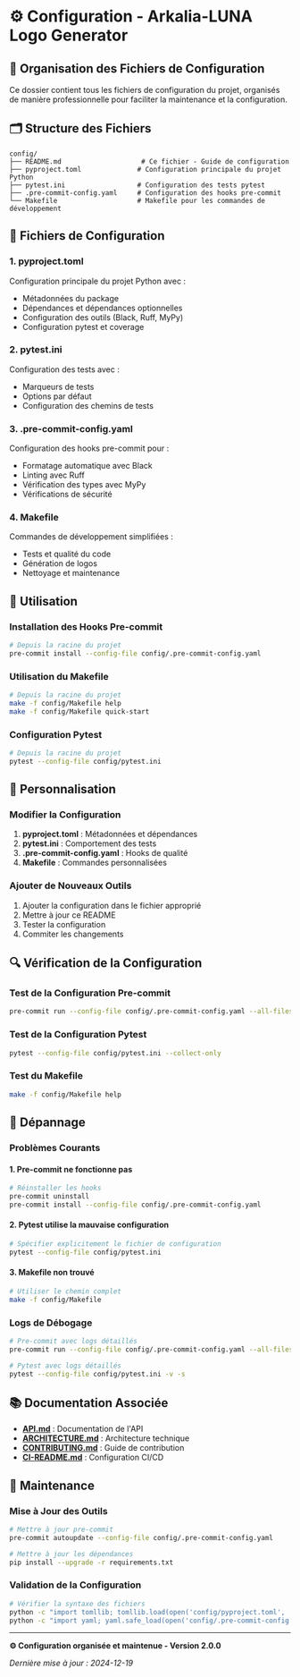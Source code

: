 # ⚙️ Configuration - Arkalia-LUNA Logo Generator

## 📁 **Organisation des Fichiers de Configuration**

Ce dossier contient tous les fichiers de configuration du projet, organisés de manière professionnelle pour faciliter la maintenance et la configuration.

## 🗂️ **Structure des Fichiers**

```
config/
├── README.md                    # Ce fichier - Guide de configuration
├── pyproject.toml              # Configuration principale du projet Python
├── pytest.ini                  # Configuration des tests pytest
├── .pre-commit-config.yaml     # Configuration des hooks pre-commit
└── Makefile                    # Makefile pour les commandes de développement
```

## 🔧 **Fichiers de Configuration**

### **1. pyproject.toml**
Configuration principale du projet Python avec :
- Métadonnées du package
- Dépendances et dépendances optionnelles
- Configuration des outils (Black, Ruff, MyPy)
- Configuration pytest et coverage

### **2. pytest.ini**
Configuration des tests avec :
- Marqueurs de tests
- Options par défaut
- Configuration des chemins de tests

### **3. .pre-commit-config.yaml**
Configuration des hooks pre-commit pour :
- Formatage automatique avec Black
- Linting avec Ruff
- Vérification des types avec MyPy
- Vérifications de sécurité

### **4. Makefile**
Commandes de développement simplifiées :
- Tests et qualité du code
- Génération de logos
- Nettoyage et maintenance

## 🚀 **Utilisation**

### **Installation des Hooks Pre-commit**
```bash
# Depuis la racine du projet
pre-commit install --config-file config/.pre-commit-config.yaml
```

### **Utilisation du Makefile**
```bash
# Depuis la racine du projet
make -f config/Makefile help
make -f config/Makefile quick-start
```

### **Configuration Pytest**
```bash
# Depuis la racine du projet
pytest --config-file config/pytest.ini
```

## 📝 **Personnalisation**

### **Modifier la Configuration**
1. **pyproject.toml** : Métadonnées et dépendances
2. **pytest.ini** : Comportement des tests
3. **.pre-commit-config.yaml** : Hooks de qualité
4. **Makefile** : Commandes personnalisées

### **Ajouter de Nouveaux Outils**
1. Ajouter la configuration dans le fichier approprié
2. Mettre à jour ce README
3. Tester la configuration
4. Commiter les changements

## 🔍 **Vérification de la Configuration**

### **Test de la Configuration Pre-commit**
```bash
pre-commit run --config-file config/.pre-commit-config.yaml --all-files
```

### **Test de la Configuration Pytest**
```bash
pytest --config-file config/pytest.ini --collect-only
```

### **Test du Makefile**
```bash
make -f config/Makefile help
```

## 🚨 **Dépannage**

### **Problèmes Courants**

#### **1. Pre-commit ne fonctionne pas**
```bash
# Réinstaller les hooks
pre-commit uninstall
pre-commit install --config-file config/.pre-commit-config.yaml
```

#### **2. Pytest utilise la mauvaise configuration**
```bash
# Spécifier explicitement le fichier de configuration
pytest --config-file config/pytest.ini
```

#### **3. Makefile non trouvé**
```bash
# Utiliser le chemin complet
make -f config/Makefile
```

### **Logs de Débogage**
```bash
# Pre-commit avec logs détaillés
pre-commit run --config-file config/.pre-commit-config.yaml --all-files -v

# Pytest avec logs détaillés
pytest --config-file config/pytest.ini -v -s
```

## 📚 **Documentation Associée**

- **[API.md](../docs/API.md)** : Documentation de l'API
- **[ARCHITECTURE.md](../docs/ARCHITECTURE.md)** : Architecture technique
- **[CONTRIBUTING.md](../docs/CONTRIBUTING.md)** : Guide de contribution
- **[CI-README.md](../docs/CI-README.md)** : Configuration CI/CD

## 🔄 **Maintenance**

### **Mise à Jour des Outils**
```bash
# Mettre à jour pre-commit
pre-commit autoupdate --config-file config/.pre-commit-config.yaml

# Mettre à jour les dépendances
pip install --upgrade -r requirements.txt
```

### **Validation de la Configuration**
```bash
# Vérifier la syntaxe des fichiers
python -c "import tomllib; tomllib.load(open('config/pyproject.toml', 'rb'))"
python -c "import yaml; yaml.safe_load(open('config/.pre-commit-config.yaml', 'r'))"
```

---

**⚙️ Configuration organisée et maintenue - Version 2.0.0**

*Dernière mise à jour : 2024-12-19*
